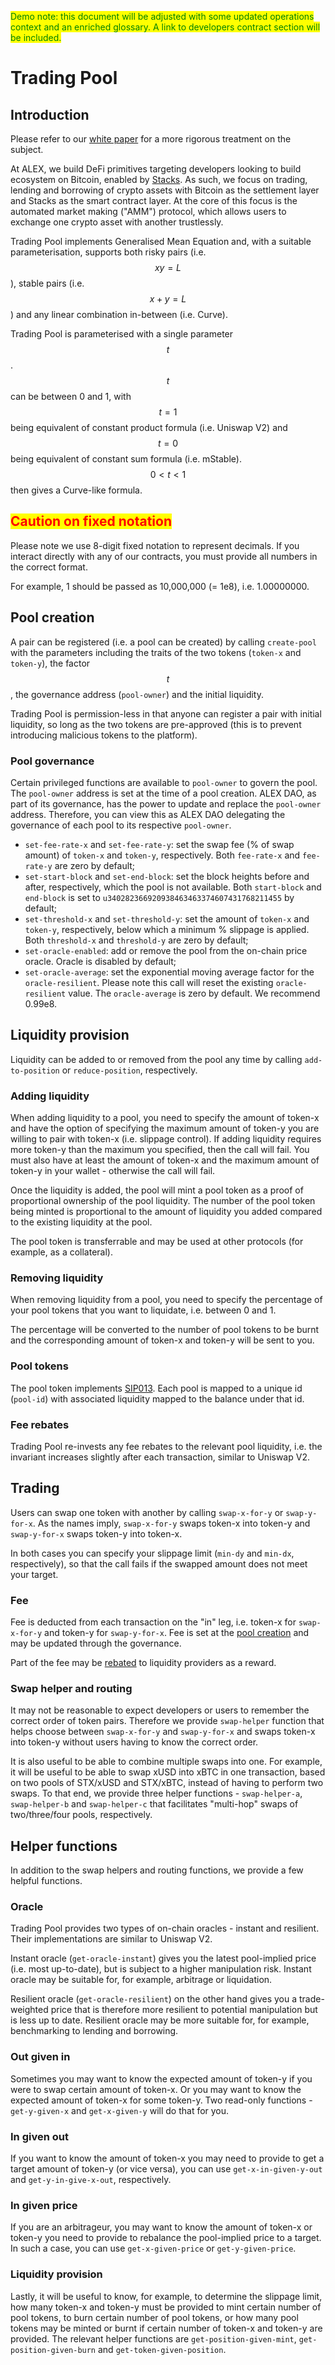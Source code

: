 <mark style="color:green;">Demo note: this document will be adjusted with some updated operations context and an enriched glossary. A link to developers contract section will be included.</mark>

# Trading Pool

## Introduction

Please refer to our [white paper](../../whitepaper/automated-market-making-of-alex/) for a more rigorous treatment on the subject.

At ALEX, we build DeFi primitives targeting developers looking to build ecosystem on Bitcoin, enabled by [Stacks](https://www.stacks.co/). As such, we focus on trading, lending and borrowing of crypto assets with Bitcoin as the settlement layer and Stacks as the smart contract layer. At the core of this focus is the automated market making ("AMM") protocol, which allows users to exchange one crypto asset with another trustlessly.

Trading Pool implements Generalised Mean Equation and, with a suitable parameterisation, supports both risky pairs (i.e. $$x y=L$$), stable pairs (i.e. $$x +y=L$$) and any linear combination in-between (i.e. Curve).

Trading Pool is parameterised with a single parameter $$t$$. $$t$$ can be between 0 and 1, with $$t=1$$ being equivalent of constant product formula (i.e. Uniswap V2) and $$t=0$$ being equivalent of constant sum formula (i.e. mStable). $$0<t <1$$ then gives a Curve-like formula.

## <mark style="color:red;">Caution on fixed notation</mark>

Please note we use 8-digit fixed notation to represent decimals. If you interact directly with any of our contracts, you must provide all numbers in the correct format.

For example, 1 should be passed as 10,000,000 (= 1e8), i.e. 1.00000000.

## Pool creation

A pair can be registered (i.e. a pool can be created) by calling `create-pool` with the parameters including the traits of the two tokens (`token-x` and `token-y`), the factor $$t$$, the governance address (`pool-owner`) and the initial liquidity.

Trading Pool is permission-less in that anyone can register a pair with initial liquidity, so long as the two tokens are pre-approved (this is to prevent introducing malicious tokens to the platform).

### Pool governance

Certain privileged functions are available to `pool-owner` to govern the pool. The `pool-owner` address is set at the time of a pool creation. ALEX DAO, as part of its governance, has the power to update and replace the `pool-owner` address. Therefore, you can view this as ALEX DAO delegating the governance of each pool to its respective `pool-owner`.

* `set-fee-rate-x` and `set-fee-rate-y`: set the swap fee (% of swap amount) of `token-x` and `token-y`, respectively. Both `fee-rate-x` and `fee-rate-y` are zero by default;
* `set-start-block` and `set-end-block`: set the block heights before and after, respectively, which the pool is not available. Both `start-block` and `end-block` is set to `u340282366920938463463374607431768211455` by default;
* `set-threshold-x` and `set-threshold-y`: set the amount of `token-x` and `token-y`, respectively, below which a minimum % slippage is applied. Both `threshold-x` and `threshold-y` are zero by default;
* `set-oracle-enabled`: add or remove the pool from the on-chain price oracle. Oracle is disabled by default;
* `set-oracle-average`: set the exponential moving average factor for the `oracle-resilient`. Please note this call will reset the existing `oracle-resilient` value. The `oracle-average` is zero by default. We recommend 0.99e8.

## Liquidity provision

Liquidity can be added to or removed from the pool any time by calling `add-to-position` or `reduce-position`, respectively.

### Adding liquidity

When adding liquidity to a pool, you need to specify the amount of token-x and have the option of specifying the maximum amount of token-y you are willing to pair with token-x (i.e. slippage control). If adding liquidity requires more token-y than the maximum you specified, then the call will fail. You must also have at least the amount of token-x and the maximum amount of token-y in your wallet - otherwise the call will fail.

Once the liquidity is added, the pool will mint a pool token as a proof of proportional ownership of the pool liquidity. The number of the pool token being minted is proportional to the amount of liquidity you added compared to the existing liquidity at the pool.

The pool token is transferrable and may be used at other protocols (for example, as a collateral).

### Removing liquidity

When removing liquidity from a pool, you need to specify the percentage of your pool tokens that you want to liquidate, i.e. between 0 and 1.

The percentage will be converted to the number of pool tokens to be burnt and the corresponding amount of token-x and token-y will be sent to you.

### Pool tokens

The pool token implements [SIP013](https://github.com/stacksgov/sips/pull/42). Each pool is mapped to a unique id (`pool-id`) with associated liquidity mapped to the balance under that id.

### Fee rebates

Trading Pool re-invests any fee rebates to the relevant pool liquidity, i.e. the invariant increases slightly after each transaction, similar to Uniswap V2.

## Trading

Users can swap one token with another by calling `swap-x-for-y` or `swap-y-for-x`. As the names imply, `swap-x-for-y` swaps token-x into token-y and `swap-y-for-x` swaps token-y into token-x.

In both cases you can specify your slippage limit (`min-dy` and `min-dx`, respectively), so that the call fails if the swapped amount does not meet your target.

### Fee

Fee is deducted from each transaction on the "in" leg, i.e. token-x for `swap-x-for-y` and token-y for `swap-y-for-x`. Fee is set at the [pool creation](./#pool-creation) and may be updated through the governance.

Part of the fee may be [rebated](./#fee-rebates) to liquidity providers as a reward.

### Swap helper and routing

It may not be reasonable to expect developers or users to remember the correct order of token pairs. Therefore we provide `swap-helper` function that helps choose between `swap-x-for-y` and `swap-y-for-x` and swaps token-x into token-y without users having to know the correct order.

It is also useful to be able to combine multiple swaps into one. For example, it will be useful to be able to swap xUSD into xBTC in one transaction, based on two pools of STX/xUSD and STX/xBTC, instead of having to perform two swaps. To that end, we provide three helper functions - `swap-helper-a`, `swap-helper-b` and `swap-helper-c` that facilitates "multi-hop" swaps of two/three/four pools, respectively.

## Helper functions

In addition to the swap helpers and routing functions, we provide a few helpful functions.

### Oracle

Trading Pool provides two types of on-chain oracles - instant and resilient. Their implementations are similar to Uniswap V2.

Instant oracle (`get-oracle-instant`) gives you the latest pool-implied price (i.e. most up-to-date), but is subject to a higher manipulation risk. Instant oracle may be suitable for, for example, arbitrage or liquidation.

Resilient oracle (`get-oracle-resilient`) on the other hand gives you a trade-weighted price that is therefore more resilient to potential manipulation but is less up to date. Resilient oracle may be more suitable for, for example, benchmarking to lending and borrowing.

### Out given in

Sometimes you may want to know the expected amount of token-y if you were to swap certain amount of token-x. Or you may want to know the expected amount of token-x for some token-y. Two read-only functions - `get-y-given-x` and `get-x-given-y` will do that for you.

### In given out

If you want to know the amount of token-x you may need to provide to get a target amount of token-y (or vice versa), you can use `get-x-in-given-y-out` and `get-y-in-give-x-out`, respectively.

### In given price

If you are an arbitrageur, you may want to know the amount of token-x or token-y you need to provide to rebalance the pool-implied price to a target. In such a case, you can use `get-x-given-price` or `get-y-given-price`.

### Liquidity provision

Lastly, it will be useful to know, for example, to determine the slippage limit, how many token-x and token-y must be provided to mint certain number of pool tokens, to burn certain number of pool tokens, or how many pool tokens may be minted or burnt if certain number of token-x and token-y are provided. The relevant helper functions are `get-position-given-mint`, `get-position-given-burn` and `get-token-given-position`.
